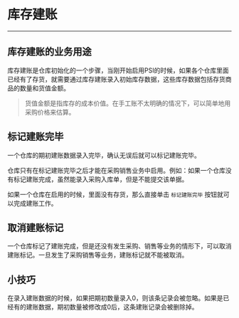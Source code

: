 # 库存建账

---

## 库存建账的业务用途

库存建账是仓库初始化的一个步骤，当刚开始启用PSI的时候，如果各个仓库里面已经有了存货，就需要通过库存建账录入初始库存数据，这些库存数据包括存货商品的数量和货值金额。

> 货值金额是指库存的成本价值。在手工账不太明确的情况下，可以简单地用采购价格来估算。

## 标记建账完毕
一个仓库的期初建账数据录入完毕，确认无误后就可以标记建账完毕。

仓库只有在标记建账完毕之后才能在采购销售业务中启用。例如：如果一个仓库没有标记建账完成，虽然能录入采购入库单，但是不能提交该单据。

如果一个仓库在启用的时候，里面没有存货，那么直接单击 `标记建账完毕` 按钮就可以完成建账工作。

## 取消建账标记
一个仓库标记了建账完成，但是还没有发生采购、销售等业务的情形下，可以取消建账标记。一旦发生了采购销售等业务，建账标记就不能被取消。

## 小技巧

在录入建账数据的时候，如果把期初数量录入0，则该条记录会被忽略。如果是已经有的建账数据，期初数量被修改成0后，这条建账记录会被删除掉。